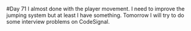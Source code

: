 #Day 71
I almost done with the player movement. 
I need to improve the jumping system but at least I have something.
Tomorrow I will try to do some interview problems on CodeSignal.


